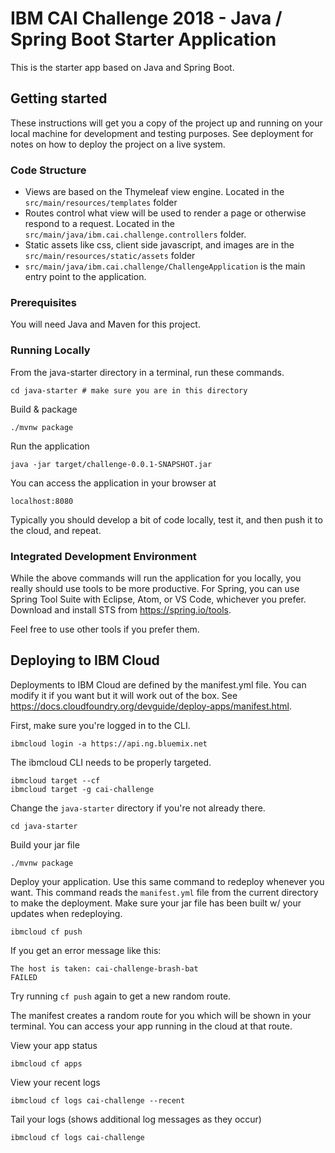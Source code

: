 # IBM CAI Challenge 2018 - Java / Spring Boot Starter Application
This is the starter app based on Java and Spring Boot. 

## Getting started
These instructions will get you a copy of the project up and running on your local machine for development and testing purposes. See deployment for notes on how to deploy the project on a live system.

### Code Structure
* Views are based on the Thymeleaf view engine. Located in the `src/main/resources/templates` folder
* Routes control what view will be used to render a page or otherwise respond to a request. Located in the `src/main/java/ibm.cai.challenge.controllers` folder.
* Static assets like css, client side javascript, and images are in the `src/main/resources/static/assets` folder
* `src/main/java/ibm.cai.challenge/ChallengeApplication` is the main entry point to the application. 

### Prerequisites
You will need Java and Maven for this project. 

### Running Locally
From the java-starter directory in a terminal, run these commands. 
```
cd java-starter # make sure you are in this directory
```

Build & package
```
./mvnw package
```
Run the application
```
java -jar target/challenge-0.0.1-SNAPSHOT.jar
```
You can access the application in your browser at
```
localhost:8080
```

Typically you should develop a bit of code locally, test it, and then push it to the cloud, and repeat. 

### Integrated Development Environment
While the above commands will run the application for you locally, you really should use tools to be more productive. For Spring, you can use Spring Tool Suite with Eclipse, Atom, or VS Code, whichever you prefer. Download and install STS from https://spring.io/tools.

Feel free to use other tools if you prefer them.

## Deploying to IBM Cloud
Deployments to IBM Cloud are defined by the manifest.yml file. You can modify it if you want but it will work out of the box. See https://docs.cloudfoundry.org/devguide/deploy-apps/manifest.html.

First, make sure you're logged in to the CLI.
```
ibmcloud login -a https://api.ng.bluemix.net
```
The ibmcloud CLI needs to be properly targeted.
```
ibmcloud target --cf
ibmcloud target -g cai-challenge
```
Change the `java-starter` directory if you're not already there.
```
cd java-starter
```

Build your jar file
```
./mvnw package
```

Deploy your application. Use this same command to redeploy whenever you want. This command reads the `manifest.yml` file from the current directory to make the deployment. Make sure your jar file has been built w/ your updates when redeploying.
```
ibmcloud cf push
```
If you get an error message like this:
```
The host is taken: cai-challenge-brash-bat
FAILED
```
Try running `cf push` again to get a new random route.

The manifest creates a random route for you which will be shown in your terminal. You can access your app running in the cloud at that route. 

View your app status
```
ibmcloud cf apps
```

View your recent logs
```
ibmcloud cf logs cai-challenge --recent
```

Tail your logs (shows additional log messages as they occur)
```
ibmcloud cf logs cai-challenge
```
